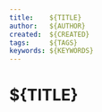 ```yaml
---
title:    ${TITLE}
author:   ${AUTHOR}
created:  ${CREATED}
tags:     ${TAGS}
keywords: ${KEYWORDS}
---
```


# ${TITLE}


